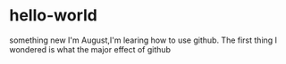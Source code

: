 # hello-world
something new
I'm August,I'm learing how to use github. The first thing I wondered is what the major effect of github
